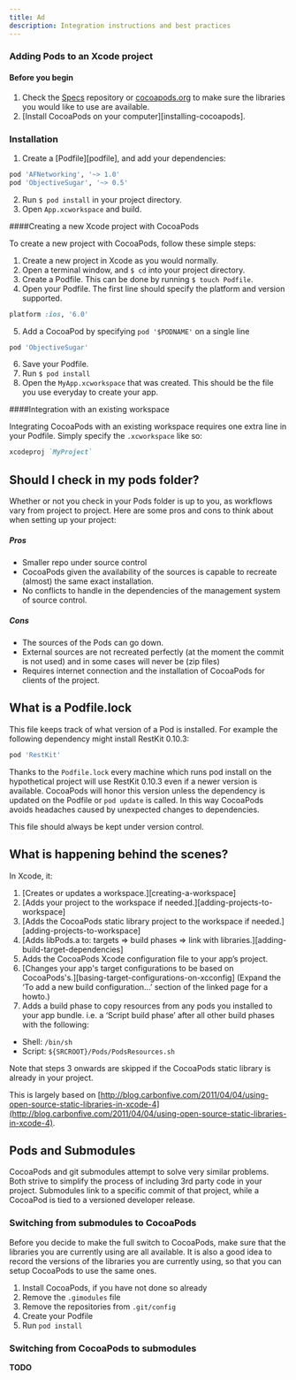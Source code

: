 ```yaml
---
title: Ad
description: Integration instructions and best practices
---
```


### Adding Pods to an Xcode project

#### Before you begin

1. Check the [Specs](http://github.com/CocoaPods/Specs) repository or [cocoapods.org](http://cocoapods.org) to make sure the libraries you would like to use are available.
2. [Install CocoaPods on your computer][installing-cocoapods].

### Installation

1. Create a [Podfile][podfile], and add your dependencies:

```ruby
pod 'AFNetworking', '~> 1.0'  
pod 'ObjectiveSugar', '~> 0.5'
```

2. Run `$ pod install` in your project directory.
3. Open `App.xcworkspace` and build.

####Creating a new Xcode project with CocoaPods

To create a new project with CocoaPods, follow these simple steps:

1. Create a new project in Xcode as you would normally.
2. Open a terminal window, and `$ cd` into your project directory.
3. Create a Podfile. This can be done by running `$ touch Podfile`.
4. Open your Podfile. The first line should specify the platform and version supported.

```ruby
platform :ios, '6.0'
````

5. Add a CocoaPod by specifying `pod '$PODNAME'` on a single line

```ruby
pod 'ObjectiveSugar'
```
6. Save your Podfile.
7. Run `$ pod install`
8. Open the `MyApp.xcworkspace` that was created. This should be the file you use everyday to create your app.

####Integration with an existing workspace

Integrating CocoaPods with an existing workspace requires one extra line in your Podfile. Simply specify the `.xcworkspace` like so:

```ruby
xcodeproj `MyProject`
```

## Should I check in my pods folder?

Whether or not you check in your Pods folder is up to you, as workflows vary from project to project. Here are some pros and cons to think about when setting up your project:

##### Pros

- Smaller repo under source control
- CocoaPods given the availability of the sources is capable to recreate (almost) the same exact installation. 
- No conflicts to handle in the dependencies of the management system of source control.

##### Cons

- The sources of the Pods can go down.
- External sources are not recreated perfectly (at the moment the commit is not used) and in some cases will never be (zip files)
- Requires internet connection and the installation of CocoaPods for clients of the project.

## What is a Podfile.lock

This file keeps track of what version of a Pod is installed. For example the
following dependency might install RestKit 0.10.3:

```ruby
pod 'RestKit'
```

Thanks to the `Podfile.lock` every machine which runs pod install on the
hypothetical project will use RestKit 0.10.3 even if a newer version is
available. CocoaPods will honor this version unless the dependency is updated
on the Podfile or `pod update` is called. In this way CocoaPods avoids headaches
caused by unexpected changes to dependencies.

This file should always be kept under version control.

## What is happening behind the scenes?

In Xcode, it:

1. [Creates or updates a workspace.][creating-a-workspace]
2. [Adds your project to the workspace if needed.][adding-projects-to-workspace]
3. [Adds the CocoaPods static library project to the workspace if needed.][adding-projects-to-workspace]
4. [Adds libPods.a to: targets => build phases => link with libraries.][adding-build-target-dependencies]
5. Adds the CocoaPods Xcode configuration file to your app’s project.
6. [Changes your app's target configurations to be based on CocoaPods's.][basing-target-configurations-on-xcconfig] (Expand the ‘To add a new build configuration…’ section of the linked page for a howto.)
7. Adds a build phase to copy resources from any pods you installed to your app bundle. i.e. a ‘Script build phase’ after all other build phases with the following:
  * Shell: `/bin/sh`
  * Script: `${SRCROOT}/Pods/PodsResources.sh`

Note that steps 3 onwards are skipped if the CocoaPods static library is already in your project.

This is largely based on [http://blog.carbonfive.com/2011/04/04/using-open-source-static-libraries-in-xcode-4](http://blog.carbonfive.com/2011/04/04/using-open-source-static-libraries-in-xcode-4).  

## Pods and Submodules

CocoaPods and git submodules attempt to solve very similar problems. Both strive to simplify the process of including 3rd party code in your project. Submodules link to a specific commit of that project, while a CocoaPod is tied to a versioned developer release.

### Switching from submodules to CocoaPods

Before you decide to make the full switch to CocoaPods, make sure that the libraries you are currently using are all available. It is also a good idea to record the versions of the libraries you are currently using, so that you can setup CocoaPods to use the same ones.

1. Install CocoaPods, if you have not done so already
2. Remove the `.gimodules` file
3. Remove the repositories from `.git/config`
4. Create your Podfile
5. Run `pod install`

### Switching from CocoaPods to submodules

**TODO**